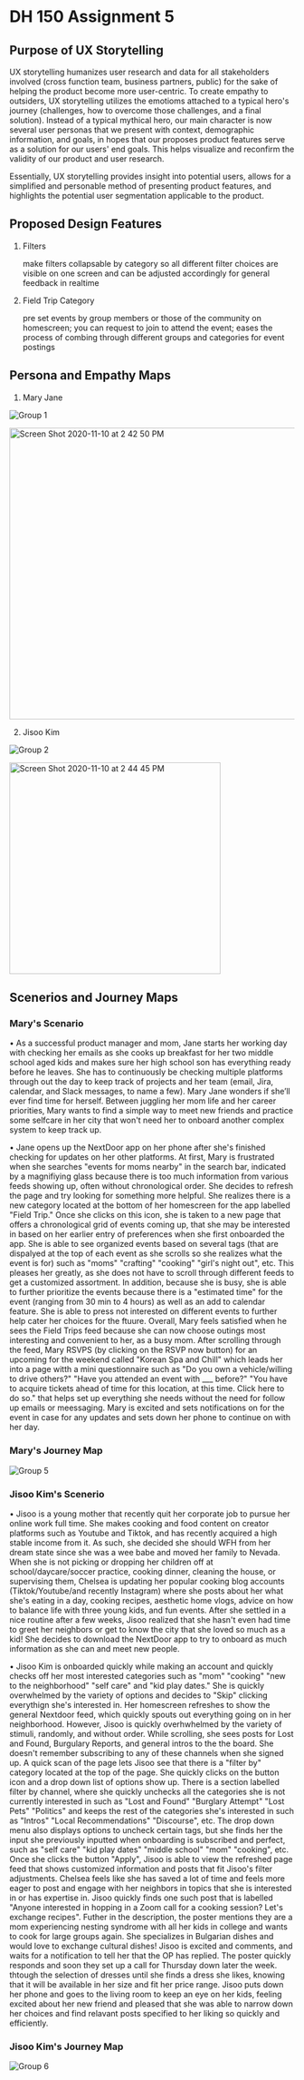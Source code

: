 # DH 150 Assignment 5

## Purpose of UX Storytelling
UX storytelling humanizes user research and data for all stakeholders involved (cross function team, business partners, public) for the sake of helping the product become more user-centric. To create empathy to outsiders, UX storytelling utilizes the emotioms attached to a typical hero's journey (challenges, how to overcome those challenges, and a final solution). Instead of a typical mythical hero, our main character is now several user personas that we present with context, demographic information, and goals, in hopes that our proposes product features serve as a solution for our users' end goals. This helps visualize and reconfirm the validity of our product and user research.

Essentially, UX storytelling provides insight into potential users, allows for a simplified and personable method of presenting product features, and highlights the potential user segmentation applicable to the product.

## Proposed Design Features

1. Filters 
      <p> make filters collapsable by category so all different filter choices are visible on one screen and can be adjusted accordingly for general feedback in realtime </p>

2. Field Trip Category 
      <p> pre set events by group members or those of the community on homescreen; you can request to join to attend the event; eases the process of combing through different groups and categories for event postings </p>


## Persona and Empathy Maps

1. Mary Jane

![Group 1](https://user-images.githubusercontent.com/49845457/98616376-89b79e00-22b1-11eb-87a8-b4b3911fc36b.png)

<img width="514" alt="Screen Shot 2020-11-10 at 2 42 50 PM" src="https://user-images.githubusercontent.com/49845457/98742474-61887780-2363-11eb-95b4-a5c470b477d5.png">

2. Jisoo Kim 

![Group 2](https://user-images.githubusercontent.com/49845457/98616392-93d99c80-22b1-11eb-90a1-57a37f2a1092.png)

<img width="373" alt="Screen Shot 2020-11-10 at 2 44 45 PM" src="https://user-images.githubusercontent.com/49845457/98742468-5fbeb400-2363-11eb-8a6c-7cf4c68ed08b.png">

## Scenerios and Journey Maps

### Mary's Scenario
• As a successful product manager and mom, Jane starts her working day with checking her emails as she cooks up breakfast for her two middle school aged kids and makes sure her high school son has everything ready before he leaves. She has to continuously be checking multiple platforms through out the day to keep track of projects and her team (email, Jira, calendar, and Slack messages, to name a few). Mary Jane wonders if she’ll ever find time for herself. Between juggling her mom life and her career priorities, Mary wants to find a simple way to meet new friends and practice some selfcare in her city that won't need her to onboard another complex system to keep track up.

• Jane opens up the NextDoor app on her phone after she's finished checking for updates on her other platforms. At first, Mary is frustrated when she searches "events for moms nearby" in the search bar, indicated by a magnifiying glass because there is too much information from various feeds showing up, often without chronological order. She decides to refresh the page and try looking for something more helpful. She realizes there is a new category located at the bottom of her homescreen for the app labelled "Field Trip." Once she clicks on this icon, she is taken to a new page that offers a chronological grid of events coming up, that she may be interested in based on her earlier entry of preferences when she first onboarded the app. She is able to see organized events based on several tags (that are dispalyed at the top of each event as she scrolls so she realizes what the event is for) such as "moms" "crafting" "cooking" "girl's night out", etc. This pleases her greatly, as she does not have to scroll through different feeds to get a customized assortment. In addition, because she is busy, she is able to further prioritize the events because there is a "estimated time" for the event (ranging from 30 min to 4 hours) as well as an add to calendar feature. She is able to press not interested on different events to further help cater her choices for the ftuure. Overall, Mary feels satisfied when he sees the Field Trips feed because she can now choose outings most interesting and convenient to her, as a busy mom. After scrolling through the feed, Mary RSVPS (by clicking on the RSVP now button) for an upcoming for the weekend called "Korean Spa and Chill" which leads her into a page witth a mini questionnaire such as "Do you own a vehicle/willing to drive others?" "Have you attended an event with ___ before?" "You have to acquire tickets ahead of time for this location, at this time. Click here to do so." that helps set up everything she needs without the need for follow up emails or meessaging. Mary is excited and sets notifications on for the event in case for any updates and sets down her phone to continue on with her day. 

### Mary's Journey Map 

![Group 5](https://user-images.githubusercontent.com/49845457/98712742-879a2180-233b-11eb-86be-9987206945d9.png)

### Jisoo Kim's Scenerio
• Jisoo is a young mother that recently quit her corporate job to pursue her online work full time. She makes cooking and food content on creator platforms such as Youtube and Tiktok, and has recently acquired a high stable income from it. As such, she decided she should WFH from her dream state since she was a wee babe and moved her family to Nevada. When she is not picking or dropping her children off at school/daycare/soccer practice, cooking dinner, cleaning the house, or supervising them, Chelsea is updating her popular cooking blog accounts (Tiktok/Youtube/and recently Instagram) where she posts about her what she's eating in a day, cooking recipes, aesthetic home vlogs, advice on how to balance life with three young kids, and fun events. After she settled in a nice routine after a few weeks, Jisoo realized that she hasn't even had time to greet her neighbors or get to know the city that she loved so much as a kid! She decides to download the NextDoor app to try to onboard as much information as she can and meet new people. 

• Jisoo Kim is onboarded quickly while making an account and quickly checks off her most interested categories such as "mom" "cooking" "new to the neighborhood" "self care" and "kid play dates." She is quickly overwhelmed by the variety of options and decides to "Skip" clicking everythign she's interested in. Her homescreen refreshes to show the general Nextdoor feed, which quickly spouts out everything going on in her neighborhood. However, Jisoo is quickly overhwhelmed by the variety of stimuli, randomly, and without order. While scrolling, she sees posts for Lost and Found, Burgulary Reports, and general intros to the the board. She doesn't remember subscribing to any of these channels when she signed up. A quick scan of the page lets Jisoo see that there is a "filter by" category located at the top of the page. She quickly clicks on the button icon and a drop down list of options show up. There is a section labelled filter by channel, where she quickly unchecks all the categories she is not currently interested in such as "Lost and Found" "Burglary Attempt" "Lost Pets" "Politics" and keeps the rest of the categories she's interested in such as "Intros" "Local Recommendations" "Discourse", etc. The drop down menu also displays options to uncheck certain tags, but she finds her the input she previously inputted when onboarding is subscribed and perfect, such as "self care" "kid play dates" "middle school" "mom" "cooking", etc. Once she clicks the button "Apply",  Jisoo is able to view the refreshed page feed that shows customized information and posts that fit Jisoo's filter adjustments. Chelsea feels like she has saved a lot of time and feels more eager to post and engage with her neighbors in topics that she is interested in or has expertise in. Jisoo quickly finds one such post that is labelled "Anyone interested in hopping in a Zoom call for a cooking session? Let's exchange recipes". Futher in the description, the poster mentions they are a mom experiencing nesting syndrome with all her kids in college and wants to cook for large groups again. She specializes in Bulgarian dishes and would love to exchange cultural dishes! Jisoo is excited and comments, and waits for a notification to tell her that the OP has replied. The poster quickly responds and soon they set up a call for Thursday down later the week.  thtough the selection of dresses until she finds a dress she likes, knowing that it will be available in her size and fit her price range. Jisoo puts down her phone and goes to the living room to keep an eye on her kids, feeling excited about her new friend and pleased that she was able to narrow down her choices and find relavant posts specified to her liking so quickly and efficiently.

### Jisoo Kim's Journey Map 
![Group 6](https://user-images.githubusercontent.com/49845457/98712766-8f59c600-233b-11eb-8be8-b135e32b16c5.png)

